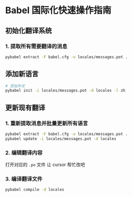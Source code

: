 # Babel 国际化快速操作指南

## 初始化翻译系统

### 1. 提取所有需要翻译的消息
```bash
pybabel extract -F babel.cfg -o locales/messages.pot .
```

## 添加新语言

```bash
# 添加中文
pybabel init -i locales/messages.pot -d locales -l zh
```

## 更新现有翻译

### 1. 重新提取消息并批量更新所有语言
```bash
pybabel extract -F babel.cfg -o locales/messages.pot .
pybabel update -i locales/messages.pot -d locales
```

### 2. 编辑翻译内容
打开对应的 `.po` 文件 让 cursor 帮忙改吧

### 3. 编译翻译文件
```bash
pybabel compile -d locales
```